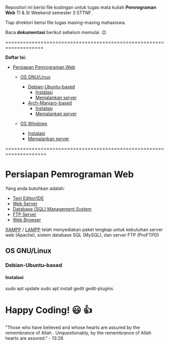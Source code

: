 Repositori ini berisi file kodingan untuk tugas mata kuliah **Pemrograman Web** TI & SI Weekend semester 3 STTNF.

Tiap direktori berisi file tugas masing-masing mahasiswa.

Baca **dokumentasi** berikut sebelum memulai. :wink:

===================================================================

**Daftar Isi:**
- [Persiapan Pemrograman Web](https://github.com/WeekNF17/TugasWeb/blob/master/README.md#persiapan-pemrograman-web)
  - [OS GNU/Linux](#)
    - [Debian-Ubuntu-based](#)
      - [Instalasi](#)
      - [Menjalankan server](#)
    - [Arch-Manjaro-based](#)
      - [Instalasi](#)
      - [Menjalankan server](#)
      
  - [OS Windows](#)
    - [Instalasi](#)
    - [Menjalankan server](#)

====================================================================
# Persiapan Pemrograman Web

Yang anda butuhkan adalah:
- [Text Editor/IDE](https://alternativeto.net/software/vim/)
- [Web Server](https://alternativeto.net/software/apache/)
- [Database (SQL) Management System](https://alternativeto.net/software/postgressql/)
- [FTP Server](https://alternativeto.net/software/proftpd/)
- [Web Browser](https://alternativeto.net/software/firefox/)

[XAMPP](https://www.apachefriends.org/download.html) / [LAMPP](https://www.apachefriends.org/download.html) telah menyediakan paket lengkap untuk kebutuhan server web (Apache), sistem database SQL (MySQL), dan server FTP (ProFTPD)

## OS GNU/Linux

### Debian-Ubuntu-based

#### Instalasi 
sudo apt update
sudo apt install gedit gedit-plugins

# Happy Coding! :smiley: :thumbsup:



"Those who have believed and whose hearts are assured by the remembrance of Allah . Unquestionably, by the remembrance of Allah hearts are assured." - 13:28
